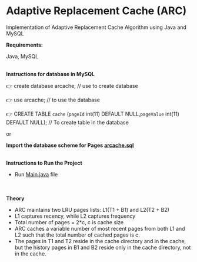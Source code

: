 # Adaptive Replacement Cache (ARC)
Implementation of Adaptive Replacement Cache Algorithm using Java and MySQL

**Requirements:**

Java, MySQL
<br><br>

**Instructions for database in MySQL**

:point_right: create database arcache;  // use to create database

:point_right: use arcache;              // to use the database  

:point_right: CREATE TABLE `cache` (`pageId` int(11) DEFAULT NULL,`pageValue` int(11) DEFAULT NULL); // To create table in the database

or

**Import the database scheme for Pages [arcache.sql](arcache.sql)**
<br><br>

**Instructions to Run the Project**
-  Run [Main.java](src/Main.java) file

<br><br>
**Theory**
- ARC maintains two LRU pages lists: L1(T1 + B1) and L2(T2 + B2)
- L1 captures recency, while L2 captures frequency
- Total number of pages = 2*c, c is cache size
- ARC caches a variable number of most recent pages from both L1 and L2 such that the total number of cached pages is c.
- The pages in T1 and T2 reside in the cache directory and in the cache, but the history pages in B1 and B2 reside only in the cache directory, not in the cache.
